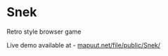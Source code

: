 # Snek
Retro style browser game

Live demo available at - [mapuut.net/file/public/Snek/](https://mapuut.net/file/public/Snek/)
